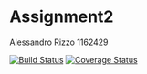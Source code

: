 # Assignment2

Alessandro Rizzo 1162429

[![Build Status](https://travis-ci.org/AlexRizzus/Assignment2.svg?branch=master)](https://travis-ci.org/AlexRizzus/Assignment2)
[![Coverage Status](https://coveralls.io/repos/github/AlexRizzus/Assignment2/badge.svg?branch=master)](https://coveralls.io/github/AlexRizzus/Assignment2?branch=master)
